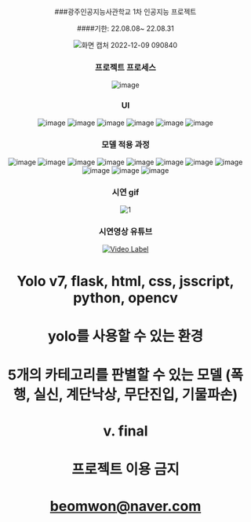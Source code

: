 <div align="center">
###광주인공지능사관학교 1차 인공지능 프로젝트
  
####기한: 22.08.08~ 22.08.31
  
![화면 캡처 2022-12-09 090840](https://user-images.githubusercontent.com/38881094/206592864-fd846264-10c9-47f3-9a8c-d93af3621cb9.jpg)

### 프로젝트 프로세스
![image](https://user-images.githubusercontent.com/38881094/206593328-67cf3c82-61cf-4231-9766-409d2634f0e3.png)

### UI
![image](https://user-images.githubusercontent.com/38881094/206594014-8a9c2948-512b-4982-adcf-f4bae84b99df.png)
![image](https://user-images.githubusercontent.com/38881094/206594071-2783ac12-e3da-4612-b807-e6d95a211176.png)
![image](https://user-images.githubusercontent.com/38881094/206594133-ecad8158-55c6-4daa-ad39-bad42588e7c8.png)
![image](https://user-images.githubusercontent.com/38881094/206594151-72a5ec86-0fdd-4e06-915e-5dfeff26664e.png)
![image](https://user-images.githubusercontent.com/38881094/206594173-146e8827-1485-4c84-83d0-324b8ed824c1.png)
![image](https://user-images.githubusercontent.com/38881094/206594189-764ce1bc-53aa-44f3-84cd-be43b06e4f2d.png)

### 모델 적용 과정

![image](https://user-images.githubusercontent.com/38881094/206594274-62d5a343-88fc-42af-a771-89d3aa541dab.png)
![image](https://user-images.githubusercontent.com/38881094/206594315-9887b9d6-a674-4f08-a12b-63120f931991.png)
![image](https://user-images.githubusercontent.com/38881094/206594347-c2878b0b-08aa-4d9e-95ca-19cb9577a97c.png)
![image](https://user-images.githubusercontent.com/38881094/206594377-3e634718-108c-4c77-ad69-3b25157c7b1f.png)
![image](https://user-images.githubusercontent.com/38881094/206594658-b7c6023b-9f4d-480c-b1c3-c11ca065f16f.png)
![image](https://user-images.githubusercontent.com/38881094/206594715-6cb3f6b1-73d9-471c-9161-10f976a2d575.png)
![image](https://user-images.githubusercontent.com/38881094/206594738-05b7fed8-35f4-4561-84b8-6532ad471006.png)
![image](https://user-images.githubusercontent.com/38881094/206594788-7b1b33fe-b342-4052-bbb7-23dbf5cfcc32.png)
![image](https://user-images.githubusercontent.com/38881094/206594933-7854133a-560f-41d7-a4e0-95ace86e8dd7.png)
![image](https://user-images.githubusercontent.com/38881094/206594955-7890a3c5-5e22-4270-b40d-4ef291b6122c.png)
![image](https://user-images.githubusercontent.com/38881094/206594980-5f6b719d-cb47-4ce1-aeff-5fde6f1b931d.png)

### 시연 gif
![1](https://user-images.githubusercontent.com/38881094/206601179-5716677c-7c87-413f-a9fb-fda0fe0d5f68.gif)
### 시연영상 유튜브
[![Video Label](http://img.youtube.com/vi/CGDPX-WUmPM/0.jpg)](https://www.youtube.com/watch?v=CGDPX-WUmPM)
# Yolo v7, flask, html, css, jsscript, python, opencv
# yolo를 사용할 수 있는 환경
# 5개의 카테고리를 판별할 수 있는 모델 (폭행, 실신, 계단낙상, 무단진입, 기물파손)
# v. final
# 프로젝트 이용 금지
# beomwon@naver.com

</div>
